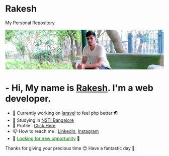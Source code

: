 # Rakesh
My Personal Repository

![RAKESH](profile.jpg)
<!-- <img src="profile.jpg" width="500" height="100"> -->

# - Hi, My name is [Rakesh](https://rkaybhaker.github.io/Profile/). I'm a web developer.
- :pushpin: Currently working on [laravel](https://laravel.com/) to feel php better :earth_asia:
- :school: Studying in [NSTI Bangalore](https://nstibengaluru.dgt.gov.in/)
- :man: Profile : [Click Here](https://rkaybhaker.github.io/Profile/)
- :mailbox_closed: How to reach me : [LinkedIn](https://www.linkedin.com/in/rakesh-048665177), [Instagram](https://www.instagram.com/r_kay_bhaker/)
- :flashlight: <span style="color:green; text-decoration:underline;">Looking for new opportunity</span> :electric_plug:


Thanks for giving your precious time :blush:
Have a fantastic day :bouquet:
